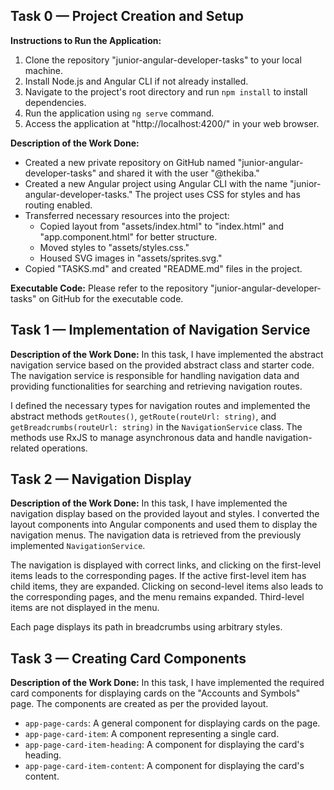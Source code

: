 ## Task 0 — Project Creation and Setup

**Instructions to Run the Application:**

1. Clone the repository "junior-angular-developer-tasks" to your local machine.
2. Install Node.js and Angular CLI if not already installed.
3. Navigate to the project's root directory and run `npm install` to install dependencies.
4. Run the application using `ng serve` command.
5. Access the application at "http://localhost:4200/" in your web browser.

**Description of the Work Done:**

- Created a new private repository on GitHub named "junior-angular-developer-tasks" and shared it with the user "@thekiba."
- Created a new Angular project using Angular CLI with the name "junior-angular-developer-tasks." The project uses CSS for styles and has routing enabled.
- Transferred necessary resources into the project:
  - Copied layout from "assets/index.html" to "index.html" and "app.component.html" for better structure.
  - Moved styles to "assets/styles.css."
  - Housed SVG images in "assets/sprites.svg."
- Copied "TASKS.md" and created "README.md" files in the project.

**Executable Code:**
Please refer to the repository "junior-angular-developer-tasks" on GitHub for the executable code.

## Task 1 — Implementation of Navigation Service

**Description of the Work Done:**
In this task, I have implemented the abstract navigation service based on the provided abstract class and starter code. The navigation service is responsible for handling navigation data and providing functionalities for searching and retrieving navigation routes.

I defined the necessary types for navigation routes and implemented the abstract methods `getRoutes()`, `getRoute(routeUrl: string)`, and `getBreadcrumbs(routeUrl: string)` in the `NavigationService` class. The methods use RxJS to manage asynchronous data and handle navigation-related operations.

## Task 2 — Navigation Display

**Description of the Work Done:**
In this task, I have implemented the navigation display based on the provided layout and styles. I converted the layout components into Angular components and used them to display the navigation menus. The navigation data is retrieved from the previously implemented `NavigationService`.

The navigation is displayed with correct links, and clicking on the first-level items leads to the corresponding pages. If the active first-level item has child items, they are expanded. Clicking on second-level items also leads to the corresponding pages, and the menu remains expanded. Third-level items are not displayed in the menu.

Each page displays its path in breadcrumbs using arbitrary styles.

## Task 3 — Creating Card Components

**Description of the Work Done:**
In this task, I have implemented the required card components for displaying cards on the "Accounts and Symbols" page. The components are created as per the provided layout.

- `app-page-cards`: A general component for displaying cards on the page.
- `app-page-card-item`: A component representing a single card.
- `app-page-card-item-heading`: A component for displaying the card's heading.
- `app-page-card-item-content`: A component for displaying the card's content.
